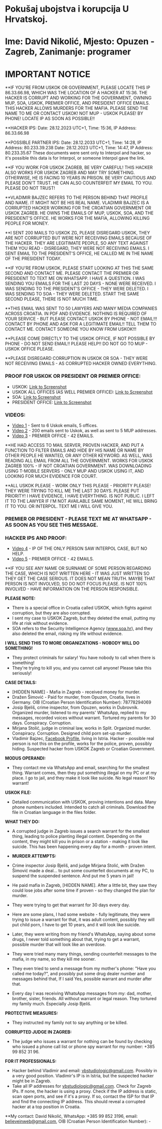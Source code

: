 # Pokušaj ubojstva i korupcija U Hrvatskoj.
# Ime: David Nikolić, Mjesto: Opuzen - Zagreb, Zanimanje: programer

# IMPORTANT NOTICE

**IF YOU'RE FROM USKOK OR GOVERNMENT, PLEASE LOCATE THIS IP 86.33.66.98, WHICH WAS THE LOCATION OF A HACKER AT 15:36. THE HACKER IS CORRUPT AND WORKING FOR THE GOVERNMENT, OWNING MUP, SOA, USKOK, PREMIER OFFICE, AND PRESIDENT OFFICE EMAILS. THIS HACKER ALLOWS MURDERS FOR THE MAFIA. PLEASE SEND THE NAME TO ME OR CONTACT USKOK! NOT MUP - USKOK PLEASE! BY PHONE! LOCATE IP AS SOON AS POSSIBLE!!

**HACKER IPS: 
Date: 28.12.2023 UTC+1, Time: 15:36, IP Address: 86.33.66.98

**POSSIBLE PARTNER IPS:
Date: 28.12.2033 UTC+1, Time: 14:28, IP Address: 80.233.39.238
Date: 28.12.2023 UTC+1, Time: 14:47, IP Address: 80.233.35.67
These documents were sent only to Interpol and hacker, so it's possible this data is for Interpol, or someone Interpol gave the link.

**IF YOU WORK FOR USKOK ZAGREB, BE VERY CAREFUL! THIS HACKER ALSO WORKS FOR USKOK ZAGREB AND MAY TRY SOMETHING. OTHERWISE, HE IS FACING 10 YEARS IN PRISON. BE VERY CAUTIOUS AND PLEASE DON'T TRUST. HE CAN ALSO COUNTERFEIT MY EMAIL TO YOU. PLEASE DO NOT TRUST!

**VLADIMIR BAJZEC REFERS TO THE PERSON BEHIND THAT PROFILE AND NAME. IT MIGHT NOT BE HIS REAL NAME. VLADIMIR BAJZEC IS A CORRUPTED HACKER WORKING FOR THE CROATIAN GOVERNMENT OR USKOK ZAGREB. HE OWNS THE EMAILS OF MUP, USKOK, SOA, AND THE PRESIDENT'S OFFICE. HE WORKS FOR THE MAFIA, ALLOWING KILLING PEOPLE FOR MONEY.

**I SENT 200 MAILS TO USKOK ZG, PLEASE DISREGARD USKOK, THEY ARE NOT CORRUPTED BUT WERE NOT RECEIVING EMAILS BECAUSE OF THE HACKER. THEY ARE LEGITIMATE PEOPLE, SO ANY TEXT AGAINST THEM YOU READ - DISREGARD, THEY WERE NOT RECEIVING EMAILS. I SENT EMAIL TO THE PRESIDENT'S OFFICE, HE CALLED ME IN THE NAME OF THE PRESIDENT TODAY.

**IF YOU'RE FROM USKOK, PLEASE START LOOKING AT THIS THE SAME SECOND AND CONTACT ME. PLEASE CONTACT THE PREMIER OR PRESIDENT TO TEXT ME ON WHATSAPP. I HAVE A QUESTION. I WAS SENDING YOU EMAILS FOR THE LAST 20 DAYS - NONE WERE RECEIVED. I WAS SENDING TO THE PRESIDENT'S OFFICE - THEY WERE DELETED. I WAS SENDING TO SOA - THEY WERE DELETED. START THE SAME SECOND PLEASE, THERE IS NOT MUCH TIME.

**THIS EMAIL WAS SENT TO 50 LAWYERS AND MANY MEDIA COMPANIES ACROSS CROATIA. IN PDF AND EVIDENCE. NOTHING IS REQUIRED OF YOUR SERVICE - BUT PLEASE CONTACT USKOK BY PHONE - NOT EMAIL!!! CONTACT BY PHONE AND ASK FOR A LEGITIMATE EMAIL!! TELL THEM TO CONTACT ME. CONTACT SOMEONE YOU KNOW FROM USKOK!!!

**PLEASE COME DIRECTLY TO THE USKOK OFFICE, IF NOT POSSIBLE BY PHONE - DO NOT SEND EMAIL!! PLEASE HELP!! DO NOT GO TO MUP - USKOK OFFICE PLEASE.

**PLEASE DISREGARD CORRUPTION IN USKOK OR SOA - THEY WERE NOT RECEIVING EMAILS - AS CORRUPTED HACKER OWNED EVERYTHING.

### PROOF FOR USKOK OR PRESIDENT OR PREMIER OFFICE:

- USKOK: [Link to Screenshot](https://i.ibb.co/qsqmQSj/Snimka-zaslona-2023-12-27-113106.png)
- USKOK ALL OFFICES (AS WELL PREMIER OFFICE): [Link to Screenshot](https://i.ibb.co/RT7pbW6/uskok-extra.png)
- SOA: [Link to Screenshot](https://i.ibb.co/k6Fm1Zh/Snimka-zaslona-2023-12-27-113207.png)
- PRESIDENT OFFICE: [Link to Screenshot](https://i.ibb.co/hXhN3Jm/president-office.png)

### VIDEOS:

- [Video 1](https://drive.proton.me/urls/ZA6P0V1J24#jbGfgasuXpxH) - Sent to 6 Uskok emails, 5 offices.
- [Video 2](https://drive.proton.me/urls/KBR4HWGNRC#5zpTXLKuXsIQ) - 200 emails sent to Uskok, as well as sent to 5 MUP addresses.
- [Video 3](https://drive.proton.me/urls/W2ZEYDYXW4#xYsbXuDCdEbP) - PREMIER OFFICE - 42 EMAILS.

**HE HAD ACCESS TO MAIL SERVER, PROVEN HACKER, AND PUT A FUNCTION TO FILTER EMAILS AND HIDE BY HIS NAME OR NAME BY OTHER PEOPLE HE WANTED, OR ANY OTHER KEYWORD. AS WELL, WAS READING ALL EMAIL FROM ALL THE GOVERNMENT. WORKS FOR USKOK ZAGREB 100% - IF NOT CROATIAN GOVERNMENT. WAS DOWNLOADING USING T-MOBILE SERVERS - ONLY MUP AND USKOK USING IT, AND LOOKING FOR MUCH EVIDENCE FOR COURT.

**ALL USKOK PLEASE - WORK ONLY THIS PLEASE - PRIORITY PLEASE! THEY WERE TRYING TO KILL ME THE LAST 30 DAYS. PLEASE PUT PRIORITY! I HAVE EVIDENCE, I HAVE EVERYTHING. IS NOT PUBLIC. I LEFT IT TO THE LAWYER IF I'M NOT AVAILABLE SAME MOMENT, HE WILL BRING IT TO YOU. OR INTERPOL. TEXT ME I WILL GIVE YOU.

### PREMIER OR PRESIDENT - PLEASE TEXT ME AT WHATSAPP - AS SOON AS YOU SEE THIS MESSAGE.

### HACKER IPS AND PROOF:

- [Video 4](https://drive.proton.me/urls/S7F5FD20VR#GybCA5sbUkfO) - IP OF THE ONLY PERSON SAW INTERPOL CASE, BUT NO HELP.
- [Video 5](https://drive.proton.me/urls/W2ZEYDYXW4#xYsbXuDCdEbP) - PREMIER OFFICE - 42 EMAILS.

**IF YOU SEE ANY NAME OR SURNAME OF SOME PERSON REGARDING THE CASE, WHICH IS NOT WRITTEN HERE - IT WAS JUST WRITTEN SO THEY GET THE CASE SERIOUS. IT DOES NOT MEAN TRUTH. MAYBE THAT PERSON IS NOT INVOLVED, SO DO NOT FOCUS PLEASE. IS NOT 100% INVOLVED - HAVE INFORMATION ON THE PERSON RESPONSIBLE.

**PLEASE NOTE:**
- There is a special office in Croatia called USKOK, which fights against corruption, but they are also corrupted.
- I sent my case to USKOK Zagreb, but they deleted the email, putting my life at risk without evidence.
- SOA refers to the Security Intelligence Agency (www.soa.hr), and they also deleted the email, risking my life without evidence.

**I WILL SEND THIS TO MORE ORGANIZATIONS - NOBODY WILL DO SOMETHING!**
- They protect criminals for salary! You have nobody to call when there is something!
- They're trying to kill you, and you cannot call anyone! Please take this seriously!

**CASE DETAILS:**
- [HIDDEN NAME] - Mafia in Zagreb - received money for murder.
- Dražen Šimović - Paid for murder, from Opuzen, Croatia, lives in Germany. OIB (Croatian Person Identification Number): 78778294069
- Josip Bjeliš, crime inspector, from Opuzen, works in Dubrovnik. Organized murder, listened to my parents' WhatsApp, replied to my messages, recorded voices without warrant. Tortured my parents for 30 days. Conspiracy. Corruption.
- Mirjana Stolić, judge in criminal law, works in Split. Organized murder. Conspiracy. Corruption. Designed child porn set-up murder.
- Vladimir Bajzec, [Facebook Profile](https://www.facebook.com/wlad025), living in Istria. Hacker - possible real person is not this on the profile, works for the police, proven, possibly hiding. Suspected hacker from USKOK Zagreb or Croatian Government.

**MODUS OPERANDI:**
- They contact me via WhatsApp and email, searching for the smallest thing. Warrant comes, then they put something illegal on my PC or at my place. I go to jail, and they make it look like suicide. No legal reason! No warrant!

**USKOK FILE:**
- Detailed communication with USKOK, proving intentions and data. Many phone numbers included. Intended to catch all criminals. Download the file in Croatian language in the files folder.

**WHAT THEY DO:**
- A corrupted judge in Zagreb issues a search warrant for the smallest thing, leading to police planting illegal content. Depending on the content, they might kill you in prison or a station - making it look like suicide. This has been happening every day for a month - proven intent.

- **MURDER ATTEMPTS:**
- Crime inspector Josip Bjeliš, and judge Mirjana Stolić, with Dražen Šimović made a deal... to put some counterfeit documents at my PC, to suspend the suspended sentence. And put me 5 years in jail!
- He paid mafia in Zagreb, [HIDDEN NAME]. After a little bit, they saw they could lose jobs after some time if proven - so they changed the plan for murder.
- They were trying to get that warrant for 30 days every day.
- Here are some plans, I had some website - fully legitimate, they were trying to issue a warrant for that, it was adult content, possibly they will put child porn, I have to get 10 years, and it will look like suicide.
- Later, they were writing from my friend's WhatsApp, saying about some drugs, I never told something about that, trying to get a warrant, possible murder that will look like an overdose.
- They were tried many many things, sending counterfeit messages to the mafia, in my name, so they kill me sooner.
- They even tried to send a message from my mother's phone: "Have you called me today?", and possibly put some drug dealer number and messages behind that, If I said Yes, possible warrant and murder after that.
- Every day I was receiving WhatsApp messages from my: dad, mother, brother, sister, friends. All without warrant or legal reason. They tortured my family much. Especially Josip Bjeliš.

**PROTECTIVE MEASURES:**
- They instructed my family not to say anything or be killed.

**CORRUPTED JUDGE IN ZAGREB:**
- The judge who issues a warrant for nothing can be found by checking who issued a phone call list or phone spy warrant for my number: +385 99 852 31 96.

**FOR IT PROFESSIONALS:**
- Hacker behind Vladimir and email: vbstudiologic@gmail.com. Possibly in a very good position. Vladimir's IP is in Istria, but the suspected hacker might be in Zagreb.
- Take all IP addresses for vbstudiologic@gmail.com. Check for Zagreb IPs. If none, the hacker is using a proxy. Check if the IP address is static, scan open ports, and see if it's a proxy. If so, contact the ISP for that IP and find the connecting IP address. This should reveal a corrupted hacker at a top position in Croatia.

**My contact: David Nikolić, WhatsApp: +385 99 852 3196, email: believeinweb@gmail.com, OIB (Croatian Person Identification Number): -


